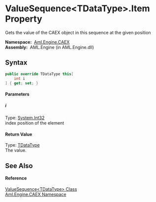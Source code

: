 ValueSequence&lt;TDataType>.Item Property
=========================================
Gets the value of the CAEX object in this sequence at the given position

  **Namespace:**  [Aml.Engine.CAEX][1]  
  **Assembly:**  AML.Engine (in AML.Engine.dll)

Syntax
------

```csharp
public override TDataType this[
	int i
] { get; set; }
```

#### Parameters

##### *i*
Type: [System.Int32][2]  
index position of the element

#### Return Value
Type: [TDataType][3]  
The value.

See Also
--------

#### Reference
[ValueSequence&lt;TDataType> Class][3]  
[Aml.Engine.CAEX Namespace][1]  

[1]: ../README.md
[2]: https://docs.microsoft.com/dotnet/api/system.int32
[3]: README.md
[4]: https://www.automationml.org
[5]: ../../icons/logoShade.png